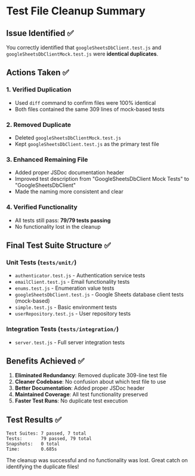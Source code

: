 # Test File Cleanup Summary

## Issue Identified ✅
You correctly identified that `googleSheetsDbClient.test.js` and `googleSheetsDbClientMock.test.js` were **identical duplicates**.

## Actions Taken ✅

### 1. **Verified Duplication**
- Used `diff` command to confirm files were 100% identical
- Both files contained the same 309 lines of mock-based tests

### 2. **Removed Duplicate** 
- Deleted `googleSheetsDbClientMock.test.js`
- Kept `googleSheetsDbClient.test.js` as the primary test file

### 3. **Enhanced Remaining File**
- Added proper JSDoc documentation header
- Improved test description from "GoogleSheetsDbClient Mock Tests" to "GoogleSheetsDbClient"
- Made the naming more consistent and clear

### 4. **Verified Functionality**
- All tests still pass: **79/79 tests passing**
- No functionality lost in the cleanup

## Final Test Suite Structure ✅

### **Unit Tests** (`tests/unit/`)
- `authenticator.test.js` - Authentication service tests
- `emailClient.test.js` - Email functionality tests  
- `enums.test.js` - Enumeration value tests
- `googleSheetsDbClient.test.js` - Google Sheets database client tests (mock-based)
- `simple.test.js` - Basic environment tests
- `userRepository.test.js` - User repository tests

### **Integration Tests** (`tests/integration/`)
- `server.test.js` - Full server integration tests

## Benefits Achieved ✅

1. **Eliminated Redundancy**: Removed duplicate 309-line test file
2. **Cleaner Codebase**: No confusion about which test file to use
3. **Better Documentation**: Added proper JSDoc header
4. **Maintained Coverage**: All test functionality preserved
5. **Faster Test Runs**: No duplicate test execution

## Test Results ✅
```
Test Suites: 7 passed, 7 total
Tests:       79 passed, 79 total
Snapshots:   0 total
Time:        0.685s
```

The cleanup was successful and no functionality was lost. Great catch on identifying the duplicate files!
